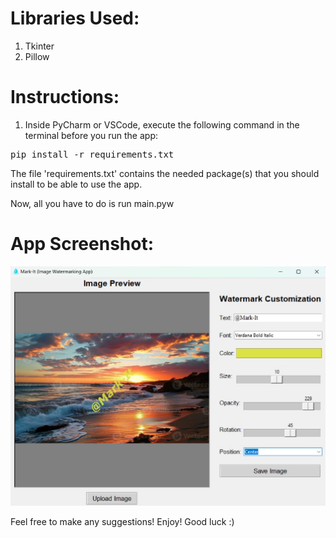 # Libraries Used:
1. Tkinter
2. Pillow

# Instructions:
1. Inside PyCharm or VSCode, execute the following command in the terminal before you run the app:

<pre>pip install -r requirements.txt</pre>

The file 'requirements.txt' contains the needed package(s) that you should install to be able to use the app.

Now, all you have to do is run main.pyw


# App Screenshot:
![Screenshot](data/images/mark-it-screenshot.jpg)

Feel free to make any suggestions!
Enjoy! Good luck :)